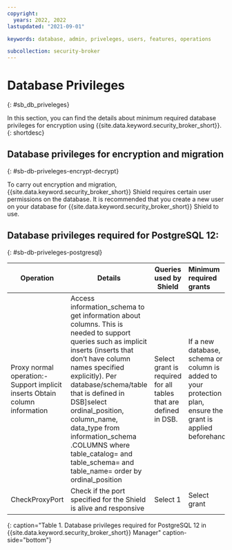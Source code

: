 ```yaml
---
copyright:
  years: 2022, 2022
lastupdated: "2021-09-01"

keywords: database, admin, priveleges, users, features, operations

subcollection: security-broker
---
```


# Database Privileges
{: #sb_db_priveleges}

In this section, you can find the details about minimum required database
privileges for encryption using {{site.data.keyword.security_broker_short}}.
{: shortdesc}

## Database privileges for encryption and migration
{: #sb-db-priveleges-encrypt-decrypt}

To carry out encryption and migration, {{site.data.keyword.security_broker_short}} Shield requires
certain user permissions on the database. It is recommended that you
create a new user on your database for {{site.data.keyword.security_broker_short}} Shield to use.

## Database privileges required for PostgreSQL 12:
{: #sb-db-priveleges-postgresql}

|**Operation**|**Details**|**Queries used by Shield**|**Minimum required grants**|**Additional information**|
| - | - | - | :- | - |
|Proxy normal operation:- Support implicit inserts Obtain column information|Access information\_schema to get information about columns. This is needed to support queries such as implicit inserts (inserts that don’t have column names specified explicitly). Per database/schema/table that is defined in DSB]select ordinal\_position, column\_name, data\_type from information\_schema .COLUMNS where table\_catalog=<Dat abase> and table\_schema=<Sche ma> and table\_name=<TableN ame> order by ordinal\_position |Select grant is required for all tables that are defined in DSB.|If a new database, schema or column is added to your protection plan, ensure the grant is applied beforehand|
|CheckProxyPort|Check if the port specified for the Shield is alive and responsive|Select 1|Select grant||

{: caption="Table 1. Database privileges required for PostgreSQL 12 in {{site.data.keyword.security_broker_short}} Manager" caption-side="bottom"}

